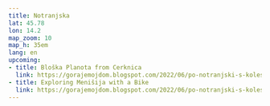 ```yaml
---
title: Notranjska
lat: 45.78
lon: 14.2
map_zoom: 10
map_h: 35em
lang: en
upcoming:
- title: Bloška Planota from Cerknica
  link: https://gorajemojdom.blogspot.com/2022/06/po-notranjski-s-kolesom.html
- title: Exploring Menišija with a Bike
  link: https://gorajemojdom.blogspot.com/2022/06/po-notranjski-s-kolesom.html
---
```

